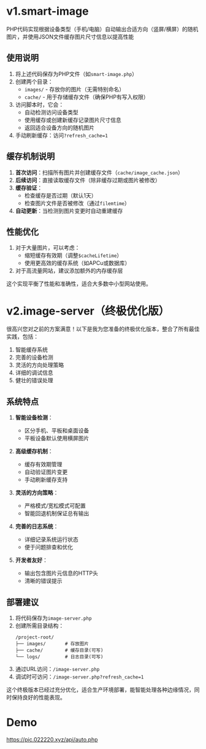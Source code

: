 # v1.smart-image
PHP代码实现根据设备类型（手机/电脑）自动输出合适方向（竖屏/横屏）的随机图片，并使用JSON文件缓存图片尺寸信息以提高性能

## 使用说明

1. 将上述代码保存为PHP文件（如`smart-image.php`）
2. 创建两个目录：
   - `images/` - 存放你的图片（无需特别命名）
   - `cache/` - 用于存储缓存文件（确保PHP有写入权限）
3. 访问脚本时，它会：
   - 自动检测访问设备类型
   - 使用缓存或创建新缓存记录图片尺寸信息
   - 返回适合设备方向的随机图片
4. 手动刷新缓存：访问`?refresh_cache=1`

## 缓存机制说明

1. **首次访问**：扫描所有图片并创建缓存文件（`cache/image_cache.json`）
2. **后续访问**：直接读取缓存文件（除非缓存过期或图片被修改）
3. **缓存验证**：
   - 检查缓存是否过期（默认1天）
   - 检查图片文件是否被修改（通过`filemtime`）
4. **自动更新**：当检测到图片变更时自动重建缓存

## 性能优化

1. 对于大量图片，可以考虑：
   - 缩短缓存有效期（调整`$cacheLifetime`）
   - 使用更高效的缓存系统（如APCu或数据库）
2. 对于高流量网站，建议添加额外的内存缓存层

这个实现平衡了性能和准确性，适合大多数中小型网站使用。




# v2.image-server（终极优化版）

很高兴您对之前的方案满意！以下是我为您准备的终极优化版本，整合了所有最佳实践，包括：

1. 智能缓存系统
2. 完善的设备检测
3. 灵活的方向处理策略
4. 详细的调试信息
5. 健壮的错误处理


## 系统特点

1. **智能设备检测**：
   - 区分手机、平板和桌面设备
   - 平板设备默认使用横屏图片

2. **高级缓存机制**：
   - 缓存有效期管理
   - 自动验证图片变更
   - 手动刷新缓存支持

3. **灵活的方向策略**：
   - 严格模式/宽松模式可配置
   - 智能回退机制保证总有输出

4. **完善的日志系统**：
   - 详细记录系统运行状态
   - 便于问题排查和优化

5. **开发者友好**：
   - 输出包含图片元信息的HTTP头
   - 清晰的错误提示

## 部署建议

1. 将代码保存为`image-server.php`
2. 创建所需目录结构：
   ```
   /project-root/
   ├── images/       # 存放图片
   ├── cache/        # 缓存目录(可写)
   └── logs/         # 日志目录(可写)
   ```
3. 通过URL访问：`/image-server.php`
4. 调试时可访问：`/image-server.php?refresh_cache=1`

这个终极版本已经过充分优化，适合生产环境部署，能智能处理各种边缘情况，同时保持良好的性能表现。

# Demo
https://pic.022220.xyz/api/auto.php
